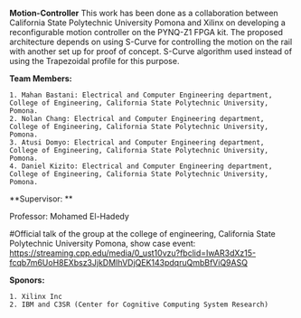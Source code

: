 **Motion-Controller**
This work has been done as a collaboration between California State Polytechnic University Pomona and Xilinx on developing a reconfigurable motion controller on the PYNQ-Z1 FPGA kit. The proposed architecture depends on using S-Curve for controlling the motion on the rail with another set up for proof of concept. S-Curve algorithm used instead of using the Trapezoidal profile for this purpose. 

**Team Members:**

    1. Mahan Bastani: Electrical and Computer Engineering department, College of Engineering, California State Polytechnic University, Pomona.  
    2. Nolan Chang: Electrical and Computer Engineering department, College of Engineering, California State Polytechnic University, Pomona.  
    3. Atusi Domyo: Electrical and Computer Engineering department, College of Engineering, California State Polytechnic University, Pomona.  
    4. Daniel Kizito: Electrical and Computer Engineering department, College of Engineering, California State Polytechnic University, Pomona.  
    
**Supervisor: **

Professor: Mohamed El-Hadedy 

#Official talk of the group at the college of engineering, California State Polytechnic University Pomona, show case event: https://streaming.cpp.edu/media/0_ust10vzu?fbclid=IwAR3dXz15-fcqb7m6UoH8EXbsz3JjkDMIhVDjQEK143pdqruQmbBfViQ9ASQ 

**Sponors:**

    1. Xilinx Inc
    2. IBM and C3SR (Center for Cognitive Computing System Research)

